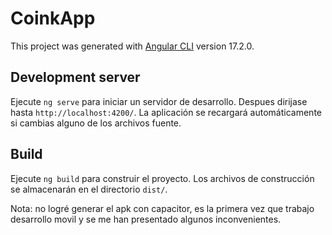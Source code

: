 # CoinkApp

This project was generated with [Angular CLI](https://github.com/angular/angular-cli) version 17.2.0.

## Development server

Ejecute `ng serve` para iniciar un servidor de desarrollo. Despues dirijase hasta `http://localhost:4200/`. La aplicación se recargará automáticamente si cambias alguno de los archivos fuente.

## Build

Ejecute `ng build` para construir el proyecto. Los archivos de construcción se almacenarán en el directorio `dist/`.


Nota: no logré generar el apk con capacitor, es la primera vez que trabajo desarrollo movil y se me han presentado algunos inconvenientes.

